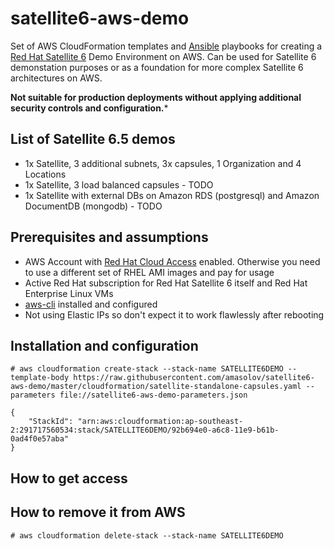 # satellite6-aws-demo
Set of AWS CloudFormation templates and [Ansible](https://www.redhat.com/en/technologies/management/ansible) playbooks for creating a [Red Hat Satellite 6](https://www.redhat.com/en/technologies/management/satellite) Demo Environment on AWS. Can be used for Satellite 6 demonstation purposes or as a foundation for more complex Satellite 6 architectures on AWS. 

**Not suitable for production deployments without applying additional security controls and configuration.***

## List of Satellite 6.5 demos
 - 1x Satellite, 3 additional subnets, 3x capsules, 1 Organization and 4 Locations
 - 1x Satellite, 3 load balanced capsules - TODO
 - 1x Satellite with external DBs on Amazon RDS (postgresql) and Amazon DocumentDB (mongodb) - TODO
## Prerequisites and assumptions
 - AWS Account with [Red Hat Cloud Access](https://access.redhat.com/public-cloud) enabled. Otherwise you need to use a different set of RHEL AMI images and pay for usage
 - Active Red Hat subscription for Red Hat Satellite 6 itself and Red Hat Enterprise Linux VMs
 - [aws-cli](https://github.com/aws/aws-cli) installed and configured
 - Not using Elastic IPs so don't expect it to work flawlessly after rebooting
## Installation and configuration

```
# aws cloudformation create-stack --stack-name SATELLITE6DEMO --template-body https://raw.githubusercontent.com/amasolov/satellite6-aws-demo/master/cloudformation/satellite-standalone-capsules.yaml --parameters file://satellite6-aws-demo-parameters.json

{
    "StackId": "arn:aws:cloudformation:ap-southeast-2:291717560534:stack/SATELLITE6DEMO/92b694e0-a6c8-11e9-b61b-0ad4f0e57aba"
}
```

## How to get access

## How to remove it from AWS
```
# aws cloudformation delete-stack --stack-name SATELLITE6DEMO
```